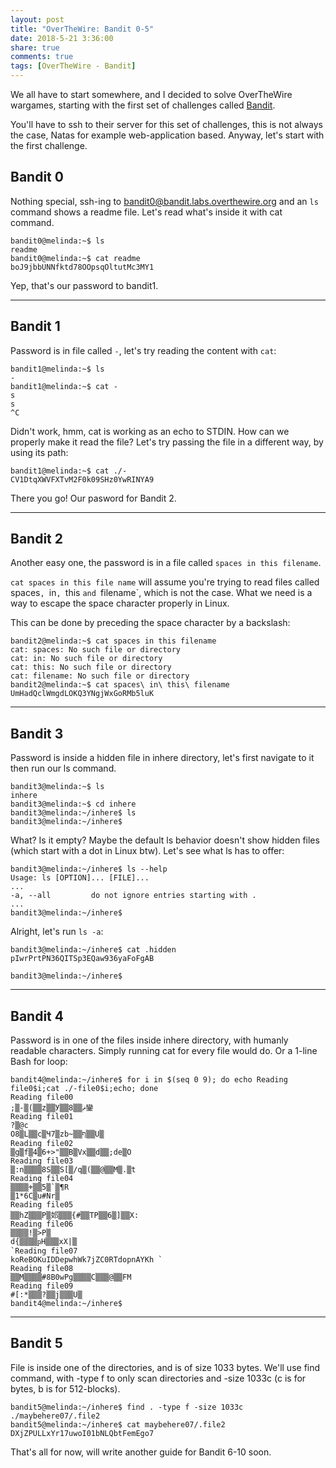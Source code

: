 ```yaml
---
layout: post
title: "OverTheWire: Bandit 0-5"
date: 2018-5-21 3:36:00
share: true
comments: true
tags: [OverTheWire - Bandit]
---
```


We all have to start somewhere, and I decided to solve OverTheWire wargames, starting with the first set of challenges called [Bandit](http://overthewire.org/wargames/bandit/).

You'll have to ssh to their server for this set of challenges, this is not always the case, Natas for example web-application based. Anyway, let's start with the first challenge.

## Bandit 0

Nothing special, ssh-ing to bandit0@bandit.labs.overthewire.org and an `ls` command shows a readme file. Let's read what's inside it with cat command.

```console
bandit0@melinda:~$ ls
readme
bandit0@melinda:~$ cat readme
boJ9jbbUNNfktd78OOpsqOltutMc3MY1
```
Yep, that's our password to bandit1.

___________________________________________

## Bandit 1

Password is in file called `-`, let's try reading the content with `cat`:

```console
bandit1@melinda:~$ ls
-
bandit1@melinda:~$ cat -
s
s
^C
```

Didn't work, hmm, cat is working as an echo to STDIN. How can we properly make it read the file?  Let's try passing the file in a different way, by using its path:

```console
bandit1@melinda:~$ cat ./-
CV1DtqXWVFXTvM2F0k09SHz0YwRINYA9
```

There you go! Our pasword for Bandit 2.

___________________________________________

## Bandit 2

Another easy one, the password is in a file called `spaces in this filename`.


`cat spaces in this file name` will assume you're trying to read files called spaces`, `in`, `this `and `filename`, which is not the case. What we need is a way to escape the space character properly in Linux.

This can be done by preceding the space character by a backslash:

```console
bandit2@melinda:~$ cat spaces in this filename
cat: spaces: No such file or directory
cat: in: No such file or directory
cat: this: No such file or directory
cat: filename: No such file or directory
bandit2@melinda:~$ cat spaces\ in\ this\ filename
UmHadQclWmgdLOKQ3YNgjWxGoRMb5luK
```

___________________________________________

## Bandit 3

Password is inside a hidden file in inhere directory, let's first navigate to it then run our ls command.

```console
bandit3@melinda:~$ ls
inhere
bandit3@melinda:~$ cd inhere
bandit3@melinda:~/inhere$ ls
bandit3@melinda:~/inhere$
```

What? Is it empty? Maybe the default ls behavior doesn't show hidden files (which start with a dot in Linux btw). Let's see what ls has to offer:

```console
bandit3@melinda:~/inhere$ ls --help
Usage: ls [OPTION]... [FILE]...
...
-a, --all         do not ignore entries starting with .
...
bandit3@melinda:~/inhere$
```

Alright, let's run `ls -a`:

```console
bandit3@melinda:~/inhere$ cat .hidden
pIwrPrtPN36QITSp3EQaw936yaFoFgAB

bandit3@melinda:~/inhere$
```

___________________________________________

## Bandit 4

Password is in one of the files inside inhere directory, with humanly readable characters. Simply running cat for every file would do. Or a 1-line Bash for loop:

```console
bandit4@melinda:~/inhere$ for i in $(seq 0 9); do echo Reading file0$i;cat ./-file0$i;echo; done
Reading file00
;▒-▒(▒▒z▒▒У▒▒ޘ▒▒8鑾
Reading file01
?▒@c
O8▒L▒▒c▒Ч7▒zb~▒▒ף▒▒U▒
Reading file02
▒g▒f▒4▒6+>"▒▒B▒Vx▒▒d▒▒;de▒O
Reading file03
▒:n▒▒▒▒8S▒▒Ѕ[▒/q▒(▒▒@▒▒M▒.▒t
Reading file04
▒▒▒▒+▒▒5▒`▒¶R
▒1*6C▒u#Nr▒
Reading file05
▒▒hZ▒▒▒P▒邚▒▒▒{#▒▒TP▒▒6▒]▒▒X:
Reading file06
▒▒▒▒!▒>P▒
d{▒▒▒▒ҏH▒▒▒xX|▒
`Reading file07
koReBOKuIDDepwhWk7jZC0RTdopnAYKh `
Reading file08
▒▒M▒▒▒▒#8B0wPg▒▒▒▒C▒▒▒@▒▒FM
Reading file09
#[:*▒▒▒?▒▒j▒▒▒U▒
bandit4@melinda:~/inhere$
```

___________________________________________

## Bandit 5

File is inside one of the directories, and is of size 1033 bytes. We'll use find command, with -type f to only scan directories and -size 1033c (c is for bytes, b is for 512-blocks).

```console
bandit5@melinda:~/inhere$ find . -type f -size 1033c
./maybehere07/.file2
bandit5@melinda:~/inhere$ cat maybehere07/.file2
DXjZPULLxYr17uwoI01bNLQbtFemEgo7
```

That's all for now, will write another guide for Bandit 6-10 soon.
